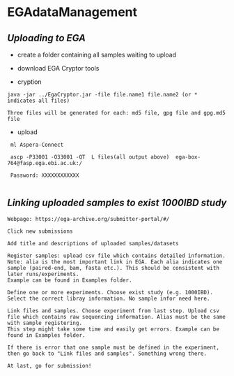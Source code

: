 # EGAdataManagement

*Uploading to EGA*
---

- create a folder containing all samples waiting to upload

- download EGA Cryptor tools

- cryption
```
java -jar ../EgaCryptor.jar -file file.name1 file.name2 (or * indicates all files)

Three files will be generated for each: md5 file, gpg file and gpg.md5 file
```

- upload
```
 ml Aspera-Connect
 
 ascp -P33001 -O33001 -QT  L files(all output above)  ega-box-764@fasp.ega.ebi.ac.uk:/
 
 Password: XXXXXXXXXXXX
 
```

*Linking uploaded samples to exist 1000IBD study*
---

```
Webpage: https://ega-archive.org/submitter-portal/#/

Click new submissions

Add title and descriptions of uploaded samples/datasets

Register samples: upload csv file which contains detailed information. 
Note: alia is the most important link in EGA. Each alia indicates one sample (paired-end, bam, fasta etc.). This should be consistent with later runs/experiments.
Example can be found in Examples folder.

Define one or more experiments. Choose exist study (e.g. 1000IBD). Select the correct libray information. No sample infor need here.

Link files and samples. Choose experiment from last step. Upload csv file which contains raw sequencing information. Alias must be the same with sample registering.
This step might take some time and easily get errors. Example can be found in Examples folder.

If there is error that one sample must be defined in the experiment, then go back to "Link files and samples". Something wrong there.

At last, go for submission!

```
